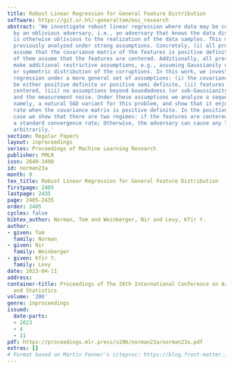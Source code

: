 ```yaml
---
title: Robust Linear Regression for General Feature Distribution
software: https://git.sr.ht/~generaltom/msc_research
abstract: 'We investigate robust linear regression where data may be contaminated
  by an oblivious adversary, i.e., an adversary that knows the data distribution but
  is otherwise oblivious to the realization of the data samples. This model has been
  previously analyzed under strong assumptions. Concretely, (i) all previous works
  assume that the covariance matrix of the features is positive definite; (ii) most
  of them assume that the features are centered. Additionally, all previous works
  make additional restrictive assumptions, e.g., assuming Gaussianity of the features
  or symmetric distribution of the corruptions. In this work, we investigate robust
  regression under a more general set of assumptions: (i) the covariance matrix may
  be either positive definite or positive semi definite, (ii) features may not be
  centered, (iii) no assumptions beyond boundedness (or sub-Gaussianity) of the features
  and the measurement noise. Under these assumptions we analyze a sequential algorithm,
  namely, a natural SGD variant for this problem, and show that it enjoys a fast convergence
  rate when the covariance matrix is positive definite. In the positive semi definite
  case we show that there are two regimes: if the features are centered, we can obtain
  a standard convergence rate; Otherwise, the adversary can cause any learner to fail
  arbitrarily.'
section: Regular Papers
layout: inproceedings
series: Proceedings of Machine Learning Research
publisher: PMLR
issn: 2640-3498
id: norman23a
month: 0
tex_title: Robust Linear Regression for General Feature Distribution
firstpage: 2405
lastpage: 2435
page: 2405-2435
order: 2405
cycles: false
bibtex_author: Norman, Tom and Weinberger, Nir and Levy, Kfir Y.
author:
- given: Tom
  family: Norman
- given: Nir
  family: Weinberger
- given: Kfir Y.
  family: Levy
date: 2023-04-11
address:
container-title: Proceedings of The 26th International Conference on Artificial Intelligence
  and Statistics
volume: '206'
genre: inproceedings
issued:
  date-parts:
  - 2023
  - 4
  - 11
pdf: https://proceedings.mlr.press/v206/norman23a/norman23a.pdf
extras: []
# Format based on Martin Fenner's citeproc: https://blog.front-matter.io/posts/citeproc-yaml-for-bibliographies/
---
```

